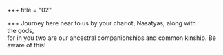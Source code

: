 +++
title = "02"

+++
Journey here near to us by your chariot, Nāsatyas, along with  
the gods,  
for in you two are our ancestral companionships and common kinship.  Be aware of this!  